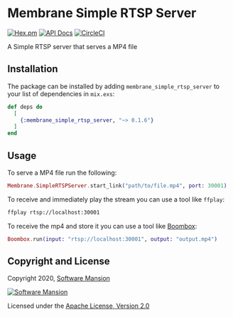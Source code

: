 # Membrane Simple RTSP Server

[![Hex.pm](https://img.shields.io/hexpm/v/membrane_simple_rtsp_server.svg)](https://hex.pm/packages/membrane_simple_rtsp_server)
[![API Docs](https://img.shields.io/badge/api-docs-yellow.svg?style=flat)](https://hexdocs.pm/membrane_simple_rtsp_server)
[![CircleCI](https://circleci.com/gh/membraneframework-labs/membrane_simple_rtsp_server.svg?style=svg)](https://circleci.com/gh/membraneframework-labs/membrane_simple_rtsp_server)

A Simple RTSP server that serves a MP4 file

## Installation

The package can be installed by adding `membrane_simple_rtsp_server` to your list of dependencies in `mix.exs`:

```elixir
def deps do
  [
    {:membrane_simple_rtsp_server, "~> 0.1.6"}
  ]
end
```

## Usage

To serve a MP4 file run the following:
```elixir
Membrane.SimpleRTSPServer.start_link("path/to/file.mp4", port: 30001)
```

To receive and immediately play the stream you can use a tool like `ffplay`:
```sh
ffplay rtsp://localhost:30001
```

To receive the mp4 and store it you can use a tool like [Boombox](https://github.com/membraneframework/boombox):
```elixir
Boombox.run(input: "rtsp://localhost:30001", output: "output.mp4")
```

## Copyright and License

Copyright 2020, [Software Mansion](https://swmansion.com/?utm_source=git&utm_medium=readme&utm_campaign=membrane_template_plugin)

[![Software Mansion](https://logo.swmansion.com/logo?color=white&variant=desktop&width=200&tag=membrane-github)](https://swmansion.com/?utm_source=git&utm_medium=readme&utm_campaign=membrane_template_plugin)

Licensed under the [Apache License, Version 2.0](LICENSE)
